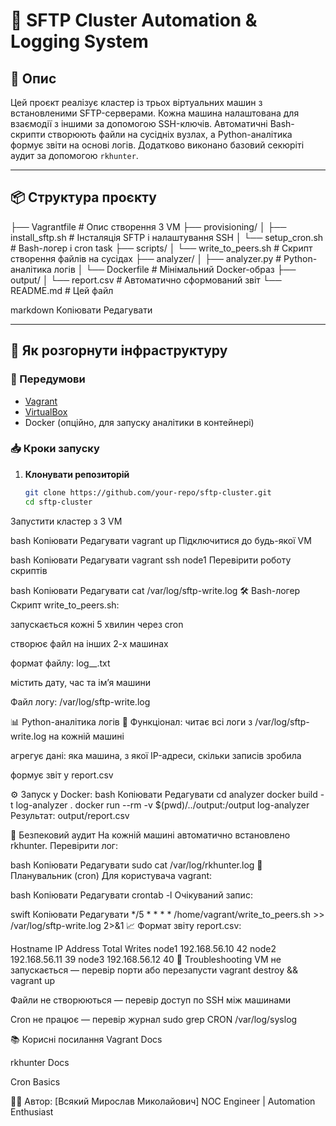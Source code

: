 # 🔐 SFTP Cluster Automation & Logging System

## 🧩 Опис

Цей проєкт реалізує кластер із трьох віртуальних машин з встановленими SFTP-серверами. Кожна машина налаштована для взаємодії з іншими за допомогою SSH-ключів. Автоматичні Bash-скрипти створюють файли на сусідніх вузлах, а Python-аналітика формує звіти на основі логів. Додатково виконано базовий секюріті аудит за допомогою `rkhunter`.

---

## 📦 Структура проєкту

├── Vagrantfile # Опис створення 3 VM ├── provisioning/ │ ├── install_sftp.sh # Інсталяція SFTP і налаштування SSH │ └── setup_cron.sh # Bash-логер і cron task ├── scripts/ │ └── write_to_peers.sh # Скрипт створення файлів на сусідах ├── analyzer/ │ ├── analyzer.py # Python-аналітика логів │ └── Dockerfile # Мінімальний Docker-образ ├── output/ │ └── report.csv # Автоматично сформований звіт └── README.md # Цей файл

markdown
Копіювати
Редагувати

---

## 🚀 Як розгорнути інфраструктуру

### 🔧 Передумови

- [Vagrant](https://www.vagrantup.com/downloads)
- [VirtualBox](https://www.virtualbox.org/)
- Docker (опційно, для запуску аналітики в контейнері)

### 📥 Кроки запуску

1. **Клонувати репозиторій**
   ```bash
   git clone https://github.com/your-repo/sftp-cluster.git
   cd sftp-cluster
Запустити кластер з 3 VM

bash
Копіювати
Редагувати
vagrant up
Підключитися до будь-якої VM

bash
Копіювати
Редагувати
vagrant ssh node1
Перевірити роботу скриптів

bash
Копіювати
Редагувати
cat /var/log/sftp-write.log
🛠 Bash-логер
Скрипт write_to_peers.sh:

запускається кожні 5 хвилин через cron

створює файл на інших 2-х машинах

формат файлу: log_<timestamp>_<hostname>.txt

містить дату, час та ім’я машини

Файл логу: /var/log/sftp-write.log

📊 Python-аналітика логів
📄 Функціонал:
читає всі логи з /var/log/sftp-write.log на кожній машині

агрегує дані: яка машина, з якої IP-адреси, скільки записів зробила

формує звіт у report.csv

⚙️ Запуск у Docker:
bash
Копіювати
Редагувати
cd analyzer
docker build -t log-analyzer .
docker run --rm -v $(pwd)/../output:/output log-analyzer
Результат: output/report.csv

🧪 Безпековий аудит
На кожній машині автоматично встановлено rkhunter. Перевірити лог:

bash
Копіювати
Редагувати
sudo cat /var/log/rkhunter.log
📅 Планувальник (cron)
Для користувача vagrant:

bash
Копіювати
Редагувати
crontab -l
Очікуваний запис:

swift
Копіювати
Редагувати
*/5 * * * * /home/vagrant/write_to_peers.sh >> /var/log/sftp-write.log 2>&1
📈 Формат звіту
report.csv:

Hostname	IP Address	Total Writes
node1	192.168.56.10	42
node2	192.168.56.11	39
node3	192.168.56.12	40
🔧 Troubleshooting
VM не запускається — перевір порти або перезапусти vagrant destroy && vagrant up

Файли не створюються — перевір доступ по SSH між машинами

Cron не працює — перевір журнал sudo grep CRON /var/log/syslog

📚 Корисні посилання
Vagrant Docs

rkhunter Docs

Cron Basics

👨‍💻 Автор:
[Всякий Мирослав Миколайович]
NOC Engineer | Automation Enthusiast
